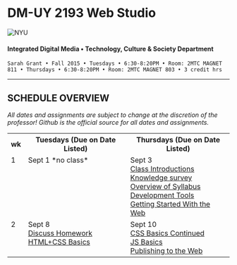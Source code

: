 # DM-UY 2193 Web Studio

![NYU](http://ws2.polishedsolid.com/de/nyu_soe_logo.png)
#### Integrated Digital Media • Technology, Culture & Society Department

    Sarah Grant • Fall 2015 • Tuesdays • 6:30-8:20PM • Room: 2MTC MAGNET 811 • Thursdays • 6:30-8:20PM • Room: 2MTC MAGNET 803 • 3 credit hrs

---

## SCHEDULE OVERVIEW

*All dates and assignments are subject to change at the discretion of the professor! Github is the official source for all dates and assignments.*

<table>
    <tr>
        <th width="2%">wk</th>
        <th width="49%">Tuesdays (Due on Date Listed)</th>
        <th width="49%">Thursdays (Due on Date Listed)</th>
    </tr>
    <tr>
        <td valign="top">1</td>
        <td valign="top">Sept 1 *no class*<br></td>
        <td valign="top">Sept 3<br><a href="weekly_detail/ws1fa15_weekly_detail_wk1_sept3.md">Class Introductions<br>Knowledge survey<br>Overview of Syllabus<br>Development Tools<br>Getting Started With the Web</a></td>
    </tr>
    <tr>
        <td valign="top">2</td>
        <td valign="top">Sept 8<br><a href="weekly_detail/ws1fa15_weekly_detail_wk2_sept8.md">Discuss Homework<br>HTML+CSS Basics</a></td>
        <td valign="top">Sept 10<br><a href="weekly_detail/ws1fa15_weekly_detail_wk2_sept8.md">CSS Basics Continued<br/>JS Basics<br/>Publishing to the Web</a></td>
    </tr>
    <!-- <tr>
        <td valign="top">3</td>
        <td valign="top">Sept 15<br>TBD<a href="weekly_detail/ws1fa15_weekly_detail_wk3_sept15.md"></a></td>
        <td valign="top">Sept 17<br>TBD<a href="weekly_detail/ws1fa15_weekly_detail_wk3_sept15.md"></a></td>
    </tr>
    <tr>
        <td valign="top">4</td>
        <td valign="top">Sept 22<br>TBD<a href="weekly_detail/ws1fa15_weekly_detail_wk4_sept22.md"></a></td>
        <td valign="top">Sept 24<br>TBD<a href="weekly_detail/ws1fa15_weekly_detail_wk4_sept22.md"></a></td>
    </tr>
    <tr>
        <td valign="top">5</td>
        <td valign="top">Sept 29<br>TBD<a href="weekly_detail/ws1fa15_weekly_detail_wk5_sept29.md"></a></td>
        <td valign="top">Oct 1<br>TBD<a href="weekly_detail/ws1fa15_weekly_detail_wk5_sept29.md"></a></td>
    </tr>
    <tr>
        <td valign="top">6</td>
        <td valign="top">Oct 6<br>TBD<a href="weekly_detail/ws1fa15_weekly_detail_wk6_oct6.md"></a></td>
        <td valign="top">Oct 8<br>TBD<a href="weekly_detail/ws1fa15_weekly_detail_wk6_oct6.md"></a></td>
    </tr>
    <tr>
        <td valign="top">7</td>
        <td valign="top">Oct 13<br>TBD<a href="weekly_detail/ws1fa15_weekly_detail_wk7_oct13.md"></a></td>
        <td valign="top">Oct 15<br>TBD<a href="weekly_detail/ws1fa15_weekly_detail_wk7_oct13.md"></a></td>
    </tr>
    <tr>
        <td valign="top">8</td>
        <td valign="top">Oct 20<br>TBD<a href="weekly_detail/ws1fa15_weekly_detail_wk8_oct20.md"></a></td>
        <td valign="top">Oct 22<br>TBD<a href="weekly_detail/ws1fa15_weekly_detail_wk8_oct20.md"></a></td>
    </tr>
    <tr>
        <td valign="top">9</td>
        <td valign="top">Oct 27<br>TBD<a href="weekly_detail/ws1fa15_weekly_detail_wk9_oct27.md"></a></td>
        <td valign="top">Oct 29<br>TBD<a href="weekly_detail/ws1fa15_weekly_detail_wk9_oct27.md"></a></td>
    </tr>
    <tr>
        <td valign="top">10</td>
        <td valign="top">Nov 3<br>TBD<a href="weekly_detail/ws1fa15_weekly_detail_wk10_nov3.md"></a></td>
        <td valign="top">Nov 5<br>TBD<a href="weekly_detail/ws1fa15_weekly_detail_wk10_nov3.md"></a></td>
    </tr>
    <tr>
        <td valign="top">11</td>
        <td valign="top">Nov 10<br>TBD<a href="weekly_detail/ws1fa15_weekly_detail_wk11_nov10.md"></a></td>
        <td valign="top">Nov 12 *Veteran's Day*</td>
    </tr>
    <tr>
        <td valign="top">12</td>
        <td valign="top">Nov 17<br>TBD<a href="weekly_detail/ws1fa15_weekly_detail_wk12_nov17.md"></a></td>
        <td valign="top">Nov 19<br>TBD<a href="weekly_detail/ws1fa15_weekly_detail_wk12_nov17.md"></a></td>
    </tr>
    <tr>
        <td valign="top">13</td>
        <td valign="top">Nov 24<br>TBD<a href="weekly_detail/ws1fa15_weekly_detail_wk13_nov24.md"></a></td>
        <td valign="top">Nov 26 *Thanksgiving*</td>
    </tr>
    <tr>
        <td valign="top">14</td>
        <td valign="top">Dec 1<br>TBD<a href="weekly_detail/ws1fa15_weekly_detail_wk14_dec1.md"></a></td>
        <td valign="top">Dec 3<br>TBD<a href="weekly_detail/ws1fa15_weekly_detail_wk14_dec1.md"></a></td>
    </tr>
    <tr>
        <td valign="top">15</td>
        <td valign="top">Dec 8<br>TBD<a href="weekly_detail/ws1fa15_weekly_detail_wk15_dec8.md"></a></td>
        <td valign="top">Dec 10<br>TBD<a href="weekly_detail/ws1fa15_weekly_detail_wk15_dec8.md"></a></td>
    </tr>
    <tr>
        <td valign="top">16</td>
        <td valign="top">Dec 15<br>TBD<a href="weekly_detail/ws1fa15_weekly_detail_wk16_dec15.md"></a></td>
        <td valign="top"></td>
    </tr> -->
</table>
